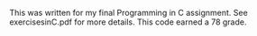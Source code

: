 This was written for my final Programming in C assignment. See exercisesinC.pdf for more details. This code earned a 78 grade.